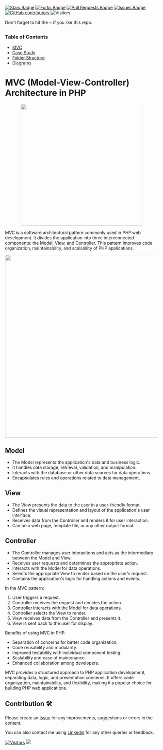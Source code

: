 <a href="https://github.com/drshahizan/software-engineering/stargazers"><img src="https://img.shields.io/github/stars/drshahizan/software-engineering" alt="Stars Badge"/></a>
<a href="https://github.com/drshahizan/software-engineering/network/members"><img src="https://img.shields.io/github/forks/drshahizan/software-engineering" alt="Forks Badge"/></a>
<a href="https://github.com/drshahizan/software-engineering/pulls"><img src="https://img.shields.io/github/issues-pr/drshahizan/software-engineering" alt="Pull Requests Badge"/></a>
<a href="https://github.com/drshahizan/software-engineering"><img src="https://img.shields.io/github/issues/drshahizan/software-engineering" alt="Issues Badge"/></a>
<a href="https://github.com/drshahizan/software-engineering/graphs/contributors"><img alt="GitHub contributors" src="https://img.shields.io/github/contributors/drshahizan/software-engineering?color=2b9348"></a>
![Visitors](https://api.visitorbadge.io/api/visitors?path=https%3A%2F%2Fgithub.com%2Fdrshahizan%2Fsoftware-engineering&labelColor=%23d9e3f0&countColor=%23697689&style=flat)


Don't forget to hit the :star: if you like this repo.

### Table of Contents

- [MVC](p1.md)
- [Case Study](p2.md)
- [Folder Structure](p3.md)
- [Diagrams](p4.md)

# MVC (Model-View-Controller) Architecture in PHP

<p align="center">
<img src="mvc gajah.jpeg"  width="400" />
</p>

MVC is a software architectural pattern commonly used in PHP web development. It divides the application into three interconnected components: the Model, View, and Controller. This pattern improves code organization, maintainability, and scalability of PHP applications.

<p align="center">
<img src="mvc-components.png"  width="600" />
</p>

## Model
- The Model represents the application's data and business logic.
- It handles data storage, retrieval, validation, and manipulation.
- Interacts with the database or other data sources for data operations.
- Encapsulates rules and operations related to data management.

## View
- The View presents the data to the user in a user-friendly format.
- Defines the visual representation and layout of the application's user interface.
- Receives data from the Controller and renders it for user interaction.
- Can be a web page, template file, or any other output format.

## Controller
- The Controller manages user interactions and acts as the intermediary between the Model and View.
- Receives user requests and determines the appropriate action.
- Interacts with the Model for data operations.
- Selects the appropriate View to render based on the user's request.
- Contains the application's logic for handling actions and events.

In the MVC pattern:
1. User triggers a request.
2. Controller receives the request and decides the action.
3. Controller interacts with the Model for data operations.
4. Controller selects the View to render.
5. View receives data from the Controller and presents it.
6. View is sent back to the user for display.

Benefits of using MVC in PHP:
- Separation of concerns for better code organization.
- Code reusability and modularity.
- Improved testability with individual component testing.
- Scalability and ease of maintenance.
- Enhanced collaboration among developers.

MVC provides a structured approach to PHP application development, separating data, logic, and presentation concerns. It offers code organization, maintainability, and flexibility, making it a popular choice for building PHP web applications.

## Contribution 🛠️
Please create an [Issue](https://github.com/drshahizan/software-engineering/issues) for any improvements, suggestions or errors in the content.

You can also contact me using [Linkedin](https://www.linkedin.com/in/drshahizan/) for any other queries or feedback.

[![Visitors](https://api.visitorbadge.io/api/visitors?path=https%3A%2F%2Fgithub.com%2Fdrshahizan&labelColor=%23697689&countColor=%23555555&style=plastic)](https://visitorbadge.io/status?path=https%3A%2F%2Fgithub.com%2Fdrshahizan)
![](https://hit.yhype.me/github/profile?user_id=81284918)




